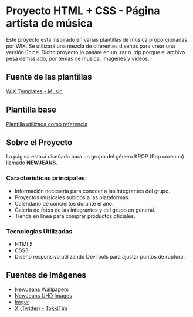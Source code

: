 # Proyecto HTML + CSS - Página artista de música

Este proyecto está inspirado en varias plantillas de música proporcionadas por WIX. Se utilizará una mezcla de diferentes diseños para crear una versión única. Dicho proyecto lo pasare en un .rar o .zip porque el archivo pesa demasiado, por temas de musica, imagenes y videos.

## Fuente de las plantillas
[WIX Templates - Music](https://es.wix.com/website/templates/html/music)

## Plantilla base
[Plantilla utilizada como referencia](https://es.wix.com/website-template/view/html/1718?originUrl=https%3A%2F%2Fes.wix.com%2Fwebsite%2Ftemplates%3Fcriteria%3Dmusica%26page%3D2&tpClick=view_button&esi=e2227c74-3296-4474-8226-8d590fce58a9)

## Sobre el Proyecto
La página estará diseñada para un grupo del género KPOP (Pop coreano) llamado **NEWJEANS**. 

### Características principales:
- Información necesaria para conocer a las integrantes del grupo.
- Proyectos musicales subidos a las plataformas.
- Calendario de conciertos durante el año.
- Galería de fotos de las integrantes y del grupo en general.
- Tienda en línea para comprar productos oficiales.

### Tecnologías Utilizadas
- HTML5
- CSS3
- Diseño responsivo utilizando DevTools para ajustar puntos de ruptura.

## Fuentes de Imágenes
- [NewJeans Wallpapers](https://wallpapercave.com/newjeans-desktop-wallpapers)
- [NewJeans UHD Images](https://www.uhdpaper.com/search?q=NewJeans&by=date=true)
- [Imgur](https://imgur.com/a/ITWS6jX)
- [X (Twitter) - TokkiTim](https://x.com/tokkitim)




